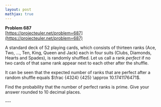 ```yaml
---
layout: post
mathjax: true
---
```

**Problem 687**  
[https://projecteuler.net/problem=687](https://projecteuler.net/problem=687)

<p>A standard deck of 52 playing cards, which consists of thirteen ranks (Ace, Two, ..., Ten, King, Queen and Jack) each in four suits (Clubs, Diamonds, Hearts and Spades), is randomly shuffled.  Let us call a rank <i>perfect</i> if no two cards of that same rank appear next to each other after the shuffle.</p>
<p>
It can be seen that the expected number of ranks that are perfect after a random shuffle equals $\frac {4324} {425} \approx 10.1741176471$.</p>
<p>
Find the probability that the number of perfect ranks is prime. Give your answer rounded to 10 decimal places.</p>
---
